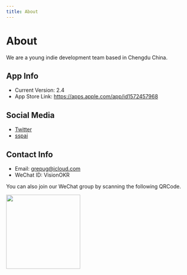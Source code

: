 ```yaml
---
title: About
---
```


# About

We are a young indie development team based in Chengdu China.

## App Info

- Current Version: 2.4
- App Store Link: https://apps.apple.com/app/id1572457968

## Social Media

- [Twitter](https://twitter.com/boilingKai)
- [sspai](https://sspai.com/app/Vision%20-%20%E4%B8%AA%E4%BA%BA%20OKR%20%E7%AE%A1%E7%90%86)

## Contact Info

- Email: grepug@icloud.com
- WeChat ID: VisionOKR

You can also join our WeChat group by scanning the following QRCode.

<img src="/img/wechat-group.jpeg" width="200" />
